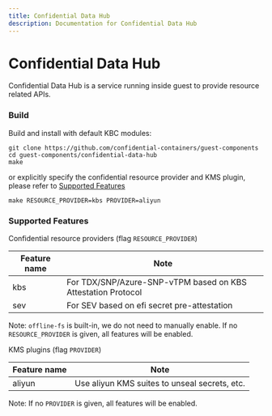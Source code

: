 ```yaml
---
title: Confidential Data Hub
description: Documentation for Confidential Data Hub
---
```


# Confidential Data Hub

Confidential Data Hub is a service running inside guest to provide resource related
APIs.

### Build

Build and install with default KBC modules:

```shell
git clone https://github.com/confidential-containers/guest-components
cd guest-components/confidential-data-hub
make
```

or explicitly specify the confidential resource provider and KMS plugin, please refer to
[Supported Features](#supported-features)

```shell
make RESOURCE_PROVIDER=kbs PROVIDER=aliyun
```

### Supported Features

Confidential resource providers (flag `RESOURCE_PROVIDER`)

| Feature name        |           Note                                                     |
| ------------------- | -----------------------------------------------------------------  |
| kbs                 | For TDX/SNP/Azure-SNP-vTPM based on KBS Attestation Protocol       |
| sev                 | For SEV based on efi secret pre-attestation                        |

Note: `offline-fs` is built-in, we do not need to manually enable. If no `RESOURCE_PROVIDER`
is given, all features will be enabled.

KMS plugins (flag `PROVIDER`)

| Feature name        |           Note                                                     |
| ------------------- | -----------------------------------------------------------------  |
| aliyun              | Use aliyun KMS suites to unseal secrets, etc.                      |

Note:  If no `PROVIDER` is given, all features will be enabled.
